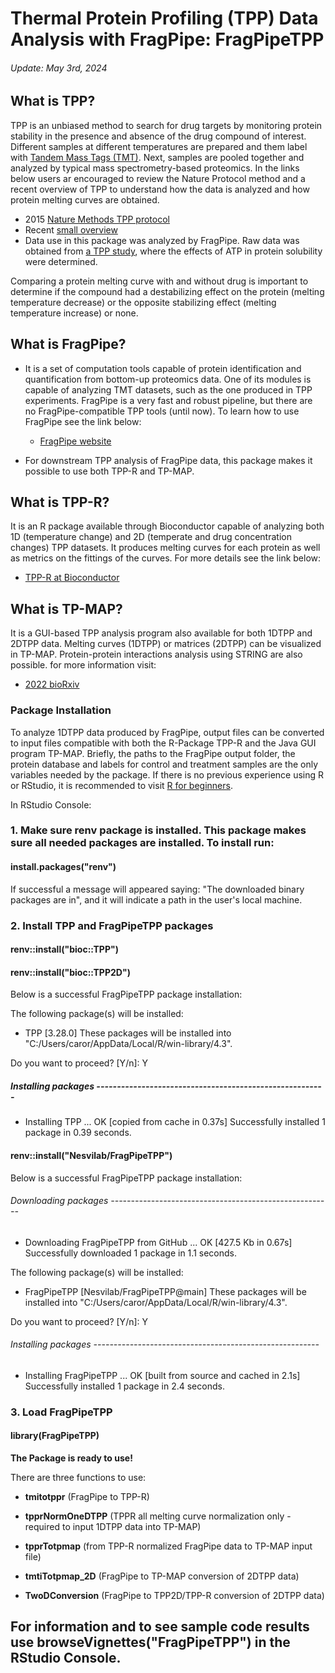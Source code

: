 # Thermal Protein Profiling (TPP) Data Analysis with FragPipe: FragPipeTPP
###### Update: May 3rd, 2024

## What is TPP?
TPP is an unbiased method to search for drug targets by monitoring protein stability in the presence and absence of the drug compound of interest. Different samples at different temperatures are prepared and them label with [Tandem Mass Tags (TMT)](https://pubs.acs.org/doi/10.1021/ac0262560). Next, samples are pooled together and analyzed by typical mass spectrometry-based proteomics. In the links below users ar encouraged to review the Nature Protocol method and a recent overview of TPP to understand how the data is analyzed and how protein melting curves are obtained. 

  - 2015 [Nature Methods TPP protocol](https://www.nature.com/articles/nprot.2015.101)
  - Recent [small overview](https://pubmed.ncbi.nlm.nih.gov/36368297/)
  - Data use in this package was analyzed by FragPipe. Raw data was obtained from [a TPP study](https://www.nature.com/articles/s41467-019-09107-y), where the effects of ATP in protein solubility were determined.     
  
Comparing a protein melting curve with and without drug is important to determine if the compound had a destabilizing effect on the protein (melting temperature decrease) or the opposite stabilizing effect (melting temperature increase) or none.

## What is FragPipe?
- It is a set of computation tools capable of protein identification and quantification from bottom-up proteomics data. One of its modules is capable of analyzing TMT datasets, such as the one produced in TPP experiments. FragPipe is a very fast and robust pipeline, but there are no FragPipe-compatible TPP tools (until now). To learn how to use FragPipe see the link below:
  
  - [FragPipe website](https://fragpipe.nesvilab.org/docs/tutorial_fragpipe_outputs.html])
  
- For downstream TPP analysis of FragPipe data, this package makes it possible to use both TPP-R and TP-MAP.
  
## What is TPP-R?
It is an R package available through Bioconductor capable of analyzing both 1D (temperature change) and 2D (temperate and drug concentration changes) TPP datasets. It produces melting curves for each protein as well as metrics on the fittings of the curves. For more details see the link below:

  - [TPP-R at Bioconductor](https://bioconductor.org/packages/release/bioc/html/TPP.html)

## What is TP-MAP?
It is a GUI-based TPP analysis program also available for both 1DTPP and 2DTPP data. Melting curves (1DTPP) or matrices (2DTPP) can be visualized in TP-MAP. Protein-protein interactions analysis using STRING are also possible. for more information visit:

  - [2022 bioRxiv](https://www.biorxiv.org/content/10.1101/2021.02.22.432361v2)
  
  
### Package Installation

To analyze 1DTPP data produced by FragPipe, output files can be converted to input files compatible with both the R-Package TPP-R and the Java GUI program TP-MAP. Briefly, the paths to the FragPipe output folder, the protein database and labels for control and treatment samples are the only variables needed
 by the package. If there is no previous experience using R or RStudio, it is recommended to visit [R for beginners](https://education.rstudio.com/learn/beginner/).

In RStudio Console:

### 1. Make sure renv package is installed. This package makes sure all needed packages are installed. To install run: 

#### install.packages("renv")

If successful a message will appeared saying: "The downloaded binary packages are in", and it will indicate a path in the user's local machine.

### 2. Install TPP and FragPipeTPP packages

#### renv::install("bioc::TPP")
#### renv::install("bioc::TPP2D")

Below is a successful FragPipeTPP package installation:

The following package(s) will be installed:
- TPP [3.28.0]
These packages will be installed into "C:/Users/caror/AppData/Local/R/win-library/4.3".

Do you want to proceed? [Y/n]: Y

##### Installing packages --------------------------------------------------------
- Installing TPP ...                            OK [copied from cache in 0.37s]
Successfully installed 1 package in 0.39 seconds.

#### renv::install("Nesvilab/FragPipeTPP")

Below is a successful FragPipeTPP package installation:

###### Downloading packages -------------------------------------------------------
- Downloading FragPipeTPP from GitHub ...    OK [427.5 Kb in 0.67s]
Successfully downloaded 1 package in 1.1 seconds.

The following package(s) will be installed:
- FragPipeTPP [Nesvilab/FragPipeTPP@main]
These packages will be installed into "C:/Users/caror/AppData/Local/R/win-library/4.3".

Do you want to proceed? [Y/n]: Y

###### Installing packages --------------------------------------------------------
- Installing FragPipeTPP ...                 OK [built from source and cached in 2.1s]
Successfully installed 1 package in 2.4 seconds.

### 3. Load FragPipeTPP

#### library(FragPipeTPP)



**The Package is ready to use!**

There are three functions to use:

- **tmitotppr** (FragPipe to TPP-R)

- **tpprNormOneDTPP** (TPPR all melting curve normalization only - required to input 1DTPP data into TP-MAP)

- **tpprTotpmap** (from TPP-R normalized FragPipe data to TP-MAP input file)
  
- **tmtiTotpmap_2D** (FragPipe to TP-MAP conversion of 2DTPP data)

- **TwoDConversion** (FragPipe to TPP2D/TPP-R conversion of 2DTPP data)

## For information and to see sample code results use browseVignettes("FragPipeTPP") in the RStudio Console.
